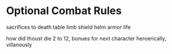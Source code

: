 # Optional Combat Rules

sacrifices to death table
limb
shield
helm
armor
life

how did thoust die
2 to 12, bonues for next character
heroerically, villanously
